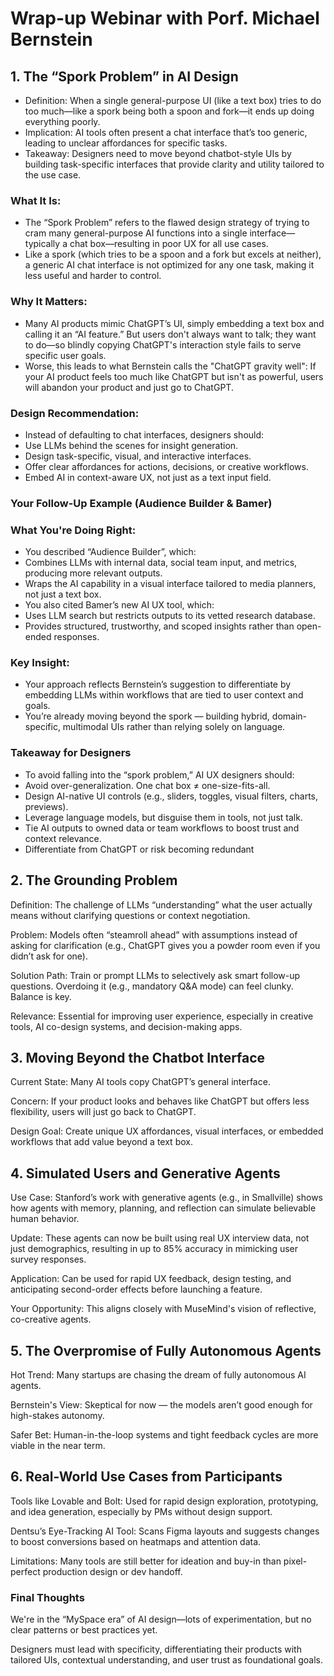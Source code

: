 # Wrap-up Webinar with Porf. Michael Bernstein

## 1. The “Spork Problem” in AI Design

- Definition: When a single general-purpose UI (like a text box) tries to do too much—like a spork being both a spoon and fork—it ends up doing everything poorly.
- Implication: AI tools often present a chat interface that’s too generic, leading to unclear affordances for specific tasks.
- Takeaway: Designers need to move beyond chatbot-style UIs by building task-specific interfaces that provide clarity and utility tailored to the use case.

### **What It Is:**
- The “Spork Problem” refers to the flawed design strategy of trying to cram many general-purpose AI functions into a single interface—typically a chat box—resulting in poor UX for all use cases.
- Like a spork (which tries to be a spoon and a fork but excels at neither), a generic AI chat interface is not optimized for any one task, making it less useful and harder to control.

### **Why It Matters:**
- Many AI products mimic ChatGPT’s UI, simply embedding a text box and calling it an “AI feature.” But users don't always want to talk; they want to do—so blindly copying ChatGPT's interaction style fails to serve specific user goals.
- Worse, this leads to what Bernstein calls the "ChatGPT gravity well": If your AI product feels too much like ChatGPT but isn't as powerful, users will abandon your product and just go to ChatGPT.

### **Design Recommendation:**
- Instead of defaulting to chat interfaces, designers should:
- Use LLMs behind the scenes for insight generation.
- Design task-specific, visual, and interactive interfaces.
- Offer clear affordances for actions, decisions, or creative workflows.
- Embed AI in context-aware UX, not just as a text input field.

### **Your Follow-Up Example (Audience Builder & Bamer)**
### **What You're Doing Right:**
- You described “Audience Builder”, which:
- Combines LLMs with internal data, social team input, and metrics, producing more relevant outputs.
- Wraps the AI capability in a visual interface tailored to media planners, not just a text box.
- You also cited Bamer’s new AI UX tool, which:
- Uses LLM search but restricts outputs to its vetted research database.
- Provides structured, trustworthy, and scoped insights rather than open-ended responses.

### **Key Insight:**
- Your approach reflects Bernstein’s suggestion to differentiate by embedding LLMs within workflows that are tied to user context and goals.
- You’re already moving beyond the spork — building hybrid, domain-specific, multimodal UIs rather than relying solely on language.

### **Takeaway for Designers**
- To avoid falling into the “spork problem,” AI UX designers should:
- Avoid over-generalization. One chat box ≠ one-size-fits-all.
- Design AI-native UI controls (e.g., sliders, toggles, visual filters, charts, previews).
- Leverage language models, but disguise them in tools, not just talk.
- Tie AI outputs to owned data or team workflows to boost trust and context relevance.
- Differentiate from ChatGPT or risk becoming redundant

## 2. The Grounding Problem
Definition: The challenge of LLMs “understanding” what the user actually means without clarifying questions or context negotiation.

Problem: Models often “steamroll ahead” with assumptions instead of asking for clarification (e.g., ChatGPT gives you a powder room even if you didn’t ask for one).

Solution Path: Train or prompt LLMs to selectively ask smart follow-up questions. Overdoing it (e.g., mandatory Q&A mode) can feel clunky. Balance is key.

Relevance: Essential for improving user experience, especially in creative tools, AI co-design systems, and decision-making apps.

## 3. Moving Beyond the Chatbot Interface
Current State: Many AI tools copy ChatGPT’s general interface.

Concern: If your product looks and behaves like ChatGPT but offers less flexibility, users will just go back to ChatGPT.

Design Goal: Create unique UX affordances, visual interfaces, or embedded workflows that add value beyond a text box.

## 4. Simulated Users and Generative Agents
Use Case: Stanford’s work with generative agents (e.g., in Smallville) shows how agents with memory, planning, and reflection can simulate believable human behavior.

Update: These agents can now be built using real UX interview data, not just demographics, resulting in up to 85% accuracy in mimicking user survey responses.

Application: Can be used for rapid UX feedback, design testing, and anticipating second-order effects before launching a feature.

Your Opportunity: This aligns closely with MuseMind's vision of reflective, co-creative agents.

## 5. The Overpromise of Fully Autonomous Agents
Hot Trend: Many startups are chasing the dream of fully autonomous AI agents.

Bernstein's View: Skeptical for now — the models aren’t good enough for high-stakes autonomy.

Safer Bet: Human-in-the-loop systems and tight feedback cycles are more viable in the near term.

## 6. Real-World Use Cases from Participants
Tools like Lovable and Bolt: Used for rapid design exploration, prototyping, and idea generation, especially by PMs without design support.

Dentsu’s Eye-Tracking AI Tool: Scans Figma layouts and suggests changes to boost conversions based on heatmaps and attention data.

Limitations: Many tools are still better for ideation and buy-in than pixel-perfect production design or dev handoff.

### Final Thoughts
We're in the “MySpace era” of AI design—lots of experimentation, but no clear patterns or best practices yet.

Designers must lead with specificity, differentiating their products with tailored UIs, contextual understanding, and user trust as foundational goals.

